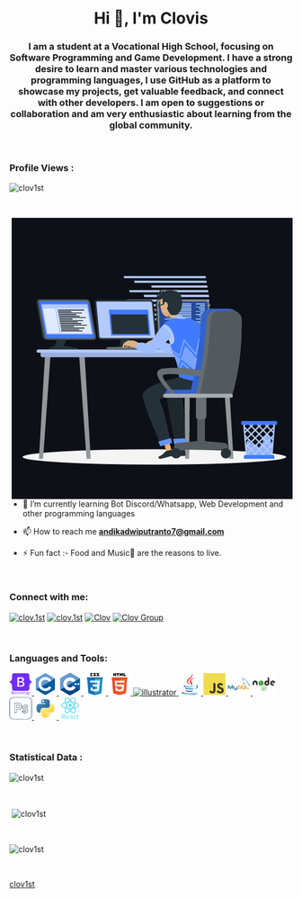 <h1 align="center">Hi 👋, I'm Clovis</h1>
<h3 align="center">I am a student at a Vocational High School, focusing on Software Programming and Game Development. I have a strong desire to learn and master various technologies and programming languages, I use GitHub as a platform to showcase my projects, get valuable feedback, and connect with other developers. I am open to suggestions or collaboration and am very enthusiastic about learning from the global community.</h3>

<br>

<p align="right"> <h3>Profile Views :</h3> <img src="https://komarev.com/ghpvc/?username=clov1st&label=Profile%20views&color=0e75b6&style=flat"
    alt="clov1st" /> 
  </p>

<br>

<p><img align="right" src="https://github.com/clov1st/clov1st/blob/main/animation_500_kxa883sd.gif" alt="clov1st" /></p>


- 🌱 I’m currently learning Bot Discord/Whatsapp, Web Development and other programming languages

- 📫 How to reach me **andikadwiputranto7@gmail.com**

- ⚡ Fun fact :- Food and Music🎵 are the reasons to live.

<br>

<h3 align="left">Connect with me:</h3>
<p align="left">
  <a href="https://instagram.com/clov.1st" target="blank"><img align="center"
      src="https://raw.githubusercontent.com/rahuldkjain/github-profile-readme-generator/master/src/images/icons/Social/instagram.svg"
      alt="clov.1st" height="30" width="40" /></a>
 <a href="https://twitter.com/clov.1st" target="blank"><img align="center"
      src="https://raw.githubusercontent.com/rahuldkjain/github-profile-readme-generator/master/src/images/icons/Social/twitter.svg"
      alt="clov.1st" height="30" width="40" /></a>
  <a href="https://discord.com/users/950652266103320586" target="blank"><img align="center"
      src="https://raw.githubusercontent.com/rahuldkjain/github-profile-readme-generator/master/src/images/icons/Social/discord.svg"
      alt="Clov" height="30" width="40" /></a>
  <a href="https://chat.whatsapp.com/C6HnV3PeQgb60EIMul4NX0" target="blank"><img align="center"
      src="https://raw.githubusercontent.com/rahuldkjain/github-profile-readme-generator/master/src/images/icons/Social/whatsapp.svg"
      alt="Clov Group" height="30" width="40" /></a>
</p>

<br>

<h3 align="left">Languages and Tools:</h3>
<p align="left"> <a href="https://getbootstrap.com" target="_blank" rel="noreferrer">
    <img src="https://raw.githubusercontent.com/devicons/devicon/master/icons/bootstrap/bootstrap-plain-wordmark.svg"
      alt="bootstrap" width="40" height="40" /> </a> <a href="https://www.cprogramming.com/" target="_blank"
    rel="noreferrer"> <img src="https://raw.githubusercontent.com/devicons/devicon/master/icons/c/c-original.svg"
      alt="c" width="40" height="40" /> </a> <a href="https://www.w3schools.com/cpp/" target="_blank" rel="noreferrer">
    <img src="https://raw.githubusercontent.com/devicons/devicon/master/icons/cplusplus/cplusplus-original.svg"
      alt="cplusplus" width="40" height="40" /> </a> <a href="https://www.w3schools.com/css/" target="_blank"
    rel="noreferrer"> <img
      src="https://raw.githubusercontent.com/devicons/devicon/master/icons/css3/css3-original-wordmark.svg" alt="css3"
      width="40" height="40" /> </a> <a href="https://www.w3.org/html/" target="_blank" rel="noreferrer"> <img
      src="https://raw.githubusercontent.com/devicons/devicon/master/icons/html5/html5-original-wordmark.svg"
      alt="html5" width="40" height="40" /> </a> <a href="https://www.adobe.com/in/products/illustrator.html"
    target="_blank" rel="noreferrer"> <img
      src="https://www.vectorlogo.zone/logos/adobe_illustrator/adobe_illustrator-icon.svg" alt="illustrator" width="40"
      height="40" /> </a> <a href="https://www.java.com" target="_blank" rel="noreferrer"> <img
      src="https://raw.githubusercontent.com/devicons/devicon/master/icons/java/java-original.svg" alt="java" width="40"
      height="40" /> </a> <a href="https://developer.mozilla.org/en-US/docs/Web/JavaScript" target="_blank"
    rel="noreferrer"> <img
      src="https://raw.githubusercontent.com/devicons/devicon/master/icons/javascript/javascript-original.svg"
      alt="javascript" width="40" height="40" /> </a> <a href="https://www.mysql.com/" target="_blank" rel="noreferrer"> <img
      src="https://raw.githubusercontent.com/devicons/devicon/master/icons/mysql/mysql-original-wordmark.svg"
      alt="mysql" width="40" height="40" /> </a> </a> <a href="https://nodejs.org" target="_blank" rel="noreferrer"> <img
      src="https://raw.githubusercontent.com/devicons/devicon/master/icons/nodejs/nodejs-original-wordmark.svg"
      alt="nodejs" width="40" height="40" /> </a> <a href="https://www.photoshop.com/en" target="_blank"
    rel="noreferrer"> <img
      src="https://raw.githubusercontent.com/devicons/devicon/master/icons/photoshop/photoshop-line.svg" alt="photoshop"
      width="40" height="40" /> </a> <a href="https://www.python.org" target="_blank" rel="noreferrer"> <img
      src="https://raw.githubusercontent.com/devicons/devicon/master/icons/python/python-original.svg" alt="python"
      width="40" height="40" /> </a> <a href="https://reactjs.org/" target="_blank" rel="noreferrer"> <img
      src="https://raw.githubusercontent.com/devicons/devicon/master/icons/react/react-original-wordmark.svg"
      alt="react" width="40" height="40" /> </a> </p>

<br>

<h3>Statistical Data :</h3>
<p><img align="center"
    src="https://github-readme-stats.vercel.app/api/top-langs?username=clov1st&show_icons=true&locale=en&bg_color=0d1117&text_color=ffffff&layout=compact"
    alt="clov1st" 
    bg_color=#808080/></p>

<br>

<p>&nbsp;<img align="center" src="https://github-readme-stats.vercel.app/api?username=clov1st&show_icons=true&locale=en&bg_color=0d1117&text_color=ffffff&repo=convoychat"
    alt="clov1st" /></p>

<br>

<p><img align="center" src="https://github-readme-streak-stats.herokuapp.com/?user=clov1st&theme=dark&background=0d1117&date_format=M%20j%5B%2C%20Y%5D" alt="clov1st" /></p>
      
<p align="left"> <a href="https://twitter.com/" target="blank"><img
      src="https://img.shields.io/twitter/follow/?logo=twitter&style=for-the-badge" alt="" /></a> </p>

[clov1st](https://github.com/clov1st)
